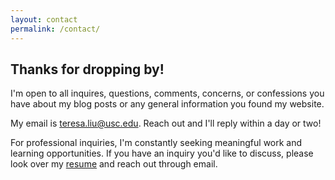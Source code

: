 ```yaml
---
layout: contact
permalink: /contact/
---
```


## Thanks for dropping by!
I'm open to all inquires, questions, comments, concerns, or
confessions you have about my blog posts or any general information you found my
website.

My email is [teresa.liu@usc.edu](mailto:teresa.liu@usc.edu). Reach out and I'll reply within a day or two!

For professional inquiries, I'm constantly seeking meaningful work and learning opportunities.
If you have an inquiry you'd like to discuss, please
look over my [resume](/resume/) and reach out through email.

